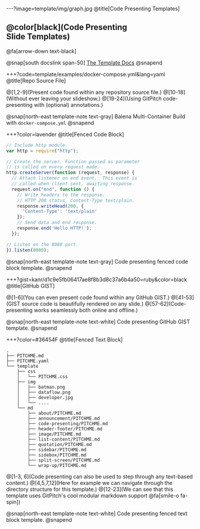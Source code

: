 ---?image=template/img/graph.jpg
@title[Code Presenting Templates]

## @color[black](Code Presenting<br>Slide Templates)

@fa[arrow-down text-black]

@snap[south docslink span-50]
[The Template Docs](https://gitpitch.com/docs/the-template)
@snapend


+++?code=template/examples/docker-compose.yml&lang=yaml
@title[Repo Source File]


@[1,2-9](Present code found within any repository source file.)
@[10-18](Without ever leaving your slideshow.)
@[19-24](Using GitPitch code-presenting with (optional) annotations.)


@snap[north-east template-note text-gray]
Balena Multi-Container Build with `docker-compose.yml`
@snapend


+++?color=lavender
@title[Fenced Code Block]

```javascript
// Include http module.
var http = require("http");

// Create the server. Function passed as parameter
// is called on every request made.
http.createServer(function (request, response) {
  // Attach listener on end event.  This event is
  // called when client sent, awaiting response.
  request.on("end", function () {
    // Write headers to the response.
    // HTTP 200 status, Content-Type text/plain.
    response.writeHead(200, {
      'Content-Type': 'text/plain'
    });
    // Send data and end response.
    response.end('Hello HTTP!');
  });

// Listen on the 8080 port.
}).listen(8080);
```

<!--
@[1,2](You can present code inlined within your slide markdown too.)
@[9-17](Your code is displayed using code-syntax highlighting just like your IDE.)
@[19-20](Again, all of this without ever leaving your slideshow.)
-->

@snap[north-east template-note text-gray]
Code presenting fenced code block template.
@snapend


+++?gist=kanr/d1c9e5fb06417ae8f8b3d8c37a6b4a50=ruby&color=black
@title[GitHub GIST]

@[1-6](You can even present code found within any GitHub GIST.)
@[41-53](GIST source code is beautifully rendered on any slide.)
@[57-62](Code-presenting works seamlessly both online and offline.)

@snap[north-east template-note text-white]
Code presenting GitHub GIST template.
@snapend


+++?color=#36454F
@title[Fenced Text Block]

```text
.
├── PITCHME.md
├── PITCHME.yaml
└── template
    ├── css
    │   └── PITCHME.css
    ├── img
    │   ├── batman.png
    │   ├── dataflow.png
    │   ├── developer.jpg
    │   └── ....
    └── md
        ├── about/PITCHME.md
        ├── announcement/PITCHME.md
        ├── code-presenting/PITCHME.md
        ├── header-footer/PITCHME.md
        ├── image/PITCHME.md
        ├── list-content/PITCHME.md
        ├── quotation/PITCHME.md
        ├── sidebar/PITCHME.md
        ├── sidebox/PITCHME.md
        ├── split-screen/PITCHME.md
        └── wrap-up/PITCHME.md
```

@[1-3, 6](Code presenting can also be used to step through any text-based content.)
@[4,5,7,12](Here for example we can navigate through the directory structure for this template.)
@[12-23](We can see that this template uses GitPitch's cool modular markdown support @fa[smile-o fa-spin])

@snap[north-east template-note text-white]
Code presenting fenced text block template.
@snapend
